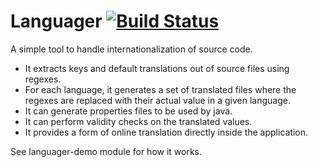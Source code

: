 Languager [![Build Status](https://travis-ci.org/nidi3/languager.png?branch=master)](https://travis-ci.org/nidi3/languager)
=========

A simple tool to handle internationalization of source code.

- It extracts keys and default translations out of source files using regexes.
- For each language, it generates a set of translated files where the regexes are replaced with their actual value in a given language.
- It can generate properties files to be used by java.
- It can perform validity checks on the translated values.
- It provides a form of online translation directly inside the application.

See languager-demo module for how it works.

